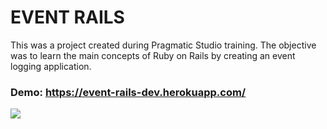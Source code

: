 # EVENT RAILS

This was a project created during Pragmatic Studio training. The objective was to learn the main concepts of Ruby on Rails by creating an event logging application.

### Demo: https://event-rails-dev.herokuapp.com/

<img src="https://i.imgur.com/Z791Cb9.png">

